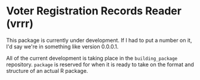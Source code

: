 # Voter Registration Records Reader (vrrr)

This package is currently under development. If I had to put a number on it, I'd say we're in something like version 0.0.0.1. 


All of the current development is taking place in the `building_package` repository. `package` is reserved for when it is ready to take on the format and structure of an actual R package. 
